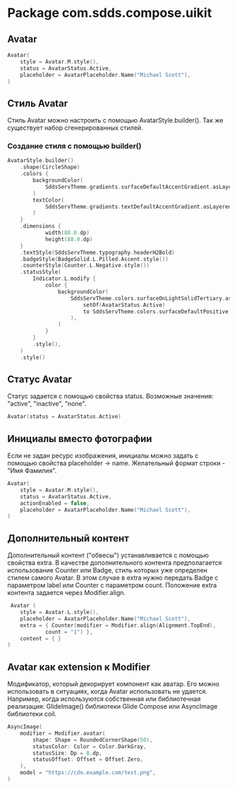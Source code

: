 # Package com.sdds.compose.uikit

## Avatar

```kotlin
Avatar( 
    style = Avatar.M.style(),
    status = AvatarStatus.Active,
    placeholder = AvatarPlaceholder.Name("Michael Scott"),
)
```

## Стиль Avatar

Стиль Avatar можно настроить с помощью AvatarStyle.builder(). Так же существует набор сгенерированных стилей.

### Создание стиля с помощью builder()

```kotlin
AvatarStyle.builder()
    .shape(CircleShape)
    .colors {  
        backgroundColor(
            SddsServTheme.gradients.surfaceDefaultAccentGradient.asLayered(0.2f).asStatefulValue(),
        )  
        textColor(
            SddsServTheme.gradients.textDefaultAccentGradient.asLayered().asStatefulValue(),
        )
    }
    .dimensions {
            width(88.0.dp)
            height(88.0.dp)
    }
    .textStyle(SddsServTheme.typography.headerH2Bold)
    .badgeStyle(BadgeSolid.L.Pilled.Accent.style())
    .counterStyle(Counter.L.Negative.style())
    .statusStyle(
        Indicator.L.modify {
            color {
                backgroundColor(
                    SddsServTheme.colors.surfaceOnLightSolidTertiary.asInteractive(
                        setOf(AvatarStatus.Active) 
                        to SddsServTheme.colors.surfaceDefaultPositive,
                    ),
                )
            }
        }
        .style(),
    )
    .style()
```

## Статус Avatar

Статус задается с помощью свойства status. Возможные значения: "active", "inactive", "none".

```kotlin
Avatar(status = AvatarStatus.Active)
```

## Инициалы вместо фотографии

Если не задан ресурс изображения, инициалы можно задать с помощью свойства placeholder -> name. Желательный формат строки - "Имя Фамилия".

```kotlin
Avatar(
    style = Avatar.M.style(),
    status = AvatarStatus.Active,
    actionEnabled = false,
    placeholder = AvatarPlaceholder.Name("Michael Scott"),
)
```

## Дополнительный контент

Дополнительный контент ("обвесы") устанавливается с помощью свойства extra.
В качестве дополнительного контента предполагается использование Counter или Badge, стиль которых уже определен стилем самого Avatar.
В этом случае в extra нужно передать Badge с параметром label или Counter c параметром count.
Положение extra контента задается через Modifier.align.

```kotlin
 Avatar (
    style = Avatar.L.style(),
    placeholder = AvatarPlaceholder.Name("Michael Scott"),
    extra = { Counter(modifier = Modifier.align(Alignment.TopEnd),
            count = "1") },
    content = { }
)
```

## Avatar как extension к Modifier

Модификатор, который декорирует компонент как аватар. Его можно использовать в ситуациях, когда Avatar использовать не удается.
Например, когда используются собственная или библиотечная реализация: GlideImage() библиотеки Glide Compose или AsyncImage библиотеки coil.

```kotlin
AsyncImage(
    modifier = Modifier.avatar(
        shape: Shape = RoundedCornerShape(50),
        statusColor: Color = Color.DarkGray,
        statusSize: Dp = 8.dp,
        statusOffset: Offset = Offset.Zero,
    ),
    model = "https://cdn.example.com/test.png",
)
```
